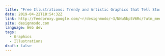 ```yaml
---
title: "Free Illustrations: Trendy and Artistic Graphics that Tell Stories"
date: 2019-04-22T18:54:32Z
link: http://feedproxy.google.com/~r/designmodo/~3/NNu5bp5V6Rc/?utm_medium=RSS&utm_source=news.12bit.vn
site: designmodo.com
language: Web dev
tags:
  - Graphics
  - Illustrations
draft: false
---
```

